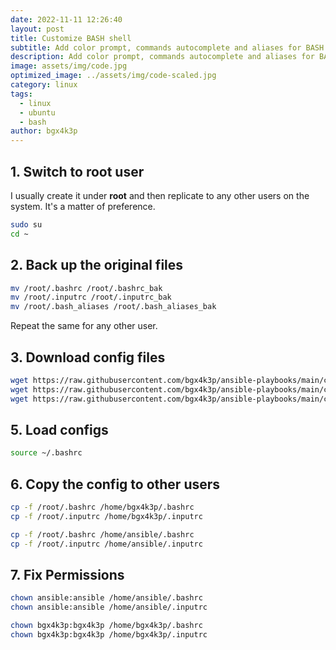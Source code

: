 ```yaml
---
date: 2022-11-11 12:26:40
layout: post
title: Customize BASH shell
subtitle: Add color prompt, commands autocomplete and aliases for BASH shell
description: Add color prompt, commands autocomplete and aliases for BASH shell on Ubuntu. This is a time saver if you tend to build and re-build your servers all the time, like in a home lab.
image: assets/img/code.jpg
optimized_image: ../assets/img/code-scaled.jpg
category: linux
tags:
  - linux
  - ubuntu
  - bash
author: bgx4k3p
---
```


## 1. Switch to root user

I usually create it under **root** and then replicate to any other users on the system. It's a matter of preference.

```bash
sudo su
cd ~
```

## 2. Back up the original files

```bash
mv /root/.bashrc /root/.bashrc_bak
mv /root/.inputrc /root/.inputrc_bak
mv /root/.bash_aliases /root/.bash_aliases_bak
```

Repeat the same for any other user. 

## 3. Download config files

```bash
wget https://raw.githubusercontent.com/bgx4k3p/ansible-playbooks/main/custom-configs/bashrc -O /root/.bashrc
wget https://raw.githubusercontent.com/bgx4k3p/ansible-playbooks/main/custom-configs/inputrc -O /root/.inputrc
wget https://raw.githubusercontent.com/bgx4k3p/ansible-playbooks/main/custom-configs/bash_aliases -O /root/.bash_aliases
```

## 5. Load configs

```bash
source ~/.bashrc
```

## 6. Copy the config to other users

```bash
cp -f /root/.bashrc /home/bgx4k3p/.bashrc
cp -f /root/.inputrc /home/bgx4k3p/.inputrc

cp -f /root/.bashrc /home/ansible/.bashrc
cp -f /root/.inputrc /home/ansible/.inputrc
```

## 7. Fix Permissions

```bash
chown ansible:ansible /home/ansible/.bashrc
chown ansible:ansible /home/ansible/.inputrc

chown bgx4k3p:bgx4k3p /home/bgx4k3p/.bashrc
chown bgx4k3p:bgx4k3p /home/bgx4k3p/.inputrc
```
